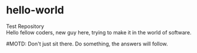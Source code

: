 # hello-world
Test Repository  
Hello fellow coders, new guy here, trying to make it in the world of software. 

#MOTD: Don't just sit there. Do something, the answers will follow.
